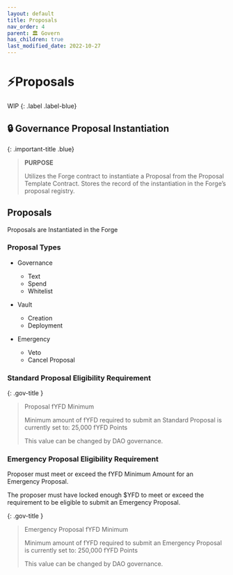 ```yaml
---
layout: default
title: Proposals
nav_order: 4
parent: 🏛️ Govern
has_children: true
last_modified_date: 2022-10-27
---
```


# ⚡Proposals

WIP
{: .label .label-blue}

## 🔒 Governance Proposal Instantiation

{: .important-title .blue}
> **PURPOSE**
>
> Utilizes the Forge contract to instantiate a Proposal from the Proposal Template Contract.  Stores the record of the instantiation in the Forge’s proposal registry.


## Proposals

Proposals are Instantiated in the Forge

### Proposal Types
- Governance
    - Text
    - Spend
    - Whitelist

- Vault
    - Creation
    - Deployment

- Emergency
    - Veto
    - Cancel Proposal


### Standard Proposal Eligibility Requirement

{: .gov-title }
> Proposal fYFD Minimum 
>
> Minimum amount of fYFD required to submit an Standard Proposal is currently set to:
> 25,000 fYFD Points
>
> This value can be changed by DAO governance.


### Emergency Proposal Eligibility Requirement
<div class="code-example" markdown="1">
Proposer must meet or exceed the fYFD Minimum Amount for an Emergency Proposal.

The proposer must have locked enough $YFD to meet or exceed the requirement to be eligible to submit an Emergency Proposal.

{: .gov-title }
> Emergency Proposal fYFD Minimum 
>
> Minimum amount of fYFD required to submit an Emergency Proposal is currently set to:
> 250,000 fYFD Points
>
> This value can be changed by DAO governance.
</div>
